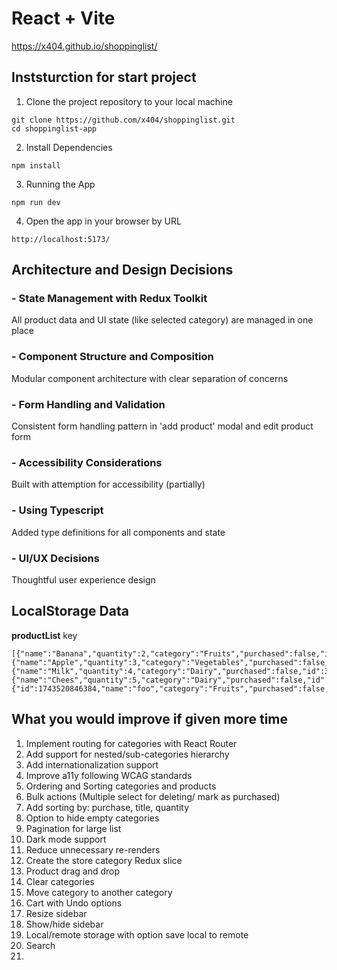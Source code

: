 # React + Vite
https://x404.github.io/shoppinglist/

## Inststurction for start project
1. Clone the project repository to your local machine
```
git clone https://github.com/x404/shoppinglist.git
cd shoppinglist-app
```

2. Install Dependencies
```
npm install
```

3. Running the App
```
npm run dev
```

4. Open the app in your browser by URL
```
http://localhost:5173/
```

## Architecture and Design Decisions
### - State Management with Redux Toolkit
All product data and UI state (like selected category) are managed in one place

### - Component Structure and Composition
Modular component architecture with clear separation of concerns

### - Form Handling and Validation
Consistent form handling pattern in 'add product' modal and edit product form

### - Accessibility Considerations
Built with attemption for accessibility (partially)

### - Using Typescript
Added type definitions for all components and state

### - UI/UX Decisions
Thoughtful user experience design



## LocalStorage Data
**productList** key
```
[{"name":"Banana","quantity":2,"category":"Fruits","purchased":false,"id":1},{"name":"Apple","quantity":3,"category":"Vegetables","purchased":false,"id":2},{"name":"Milk","quantity":4,"category":"Dairy","purchased":false,"id":3},{"name":"Chees","quantity":5,"category":"Dairy","purchased":false,"id":4},{"id":1743520846384,"name":"foo","category":"Fruits","purchased":false,"quantity":1}]
```


## What you would improve if given more time
1. Implement routing for categories with React Router
2. Add support for nested/sub-categories hierarchy
3. Add internationalization support
4. Improve a11y following WCAG standards
6. Ordering and Sorting categories and products
7. Bulk actions (Multiple select for deleting/ mark as purchased)
8. Add sorting by: purchase, title, quantity 
9. Option to hide empty categories
10. Pagination for large list
12. Dark mode support
13. Reduce unnecessary re-renders
14. Create the store category Redux slice
15. Product drag and drop
16. Clear categories
17. Move category to another category
18. Cart with Undo options
19. Resize sidebar
20. Show/hide sidebar
21. Local/remote storage with option save local to remote
22. Search
23. 
